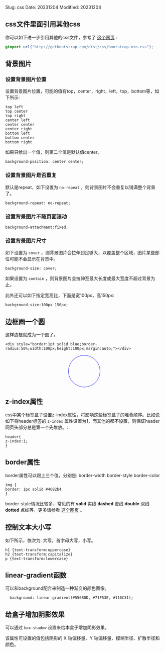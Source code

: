 Slug: css
Date: 20231204
Modified: 20231204


## css文件里面引用其他css
你可以如下进一步引用其他的css文件，参考了 [这个网页](http://stackoverflow.com/questions/147500/is-it-possible-to-include-one-css-file-in-another) :

```css
@import url("http://getbootstrap.com/dist/css/bootstrap.min.css");
```


## 背景图片
### 设置背景图片位置
设置背景图片位置，可能的值有top，center，right，left，top，bottom等，如下所示:

```
top left
top center
top right
center left
center center
center right
bottom left
bottom center
bottom right
```

如果只给出一个值，则第二个值是默认值center。

```
background-position: center center;
```

### 设置背景图片是否重复

默认是repeat，如下设置为 `no-repeat` ，则背景图片不会重复以铺满整个背景了。

    background-repeat: no-repeat;

### 设置背景图片不随页面滚动

    background-attachment:fixed;

### 设置背景图片尺寸

如下设置为 `cover` ，则背景图片会拉伸到足够大，以覆盖整个区域，图片某些部位可能不会显示在背景中。

    background-size: cover;

如果设置为 `contain` ，则背景图片会拉伸至最大长度或最大宽度不超过背景为止。

此外还可以如下指定宽高比，下面是宽100px，高150px: 

    background-size:100px 150px;


## 边框画一个圆

这样边框就成为一个圆了。

```
<div style="border:1pt solid blue;border-radius:50%;width:100px;height:100px;margin:auto;"></div>
```

<div style="border:1pt solid blue;border-radius:50%;width:100px;height:100px;margin:auto;"></div>

## z-index属性

css中某个标签盒子设置z-index属性，将影响这些标签盒子的堆叠顺序。比如说如下将header标签的 `z-index` 属性设置为1，而其他的都不设置，则保证header网页头部分总是第一个先堆放。:

```
header{
z-index:1;
}
```

## border属性

border属性可以跟上三个值，分别是: border-width border-style border-color

```
img {
border: 1px solid #4682b4
}
```

border-style情况比较多，常见的有 **solid** 实线 **dashed** 虚线 **double** 双线 **dotted** 点线等，更多请参看 [这个网页](http://www.w3school.com.cn/cssref/pr_border-style.asp) 。

## 控制文本大小写

如下所示，依次为: 大写，首字母大写，小写。

```
h1 {text-transform:uppercase}
h2 {text-transform:capitalize}
p {text-transform:lowercase}
```

## linear-gradient函数
可以和background配合来制造一种渐变的颜色图像。

```
  background: linear-gradient(#55680D, #71F53E, #116C31);
```

## 给盒子增加阴影效果
可以通过 `box-shadow` 设置来给本盒子增加阴影效果。

该属性可设置的值包括阴影的 X 轴偏移量、Y 轴偏移量、模糊半径、扩散半径和颜色。